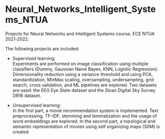 # Neural_Networks_Intelligent_Systems_NTUA

Projects for Neural Networks and Intelligent Systems course, ECE NTUA 2021-2022.

The following projects are included:

* Supervised learning:  
  Experiments are performed on image classification using multiple classifiers (Dummy, Gaussian Naive Bayes, KNN, Logistic Regression). Dimensionality reduction using a variance threshold and using PCA,
  standardization, MinMax scaling, oversampling, undersampling, grid search, cross validation, and ML pipelines are explored. Two datasets are used: the EEG Eye State dataset and the Sloan Digital
  Sky Survey DR16 dataset.
  
* Unsupervised learning:  
 In the first part, a movie recommendation system is implemented. Text preprocessing, TF-IDF, stemming and lemmalization and the usage of word embeddings are explored.
 In the second part, a topological and semantic representation of movies using self organizing maps (S0M) is created.

